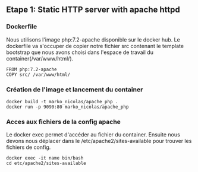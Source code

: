 ## Etape 1: Static HTTP server with apache httpd

### Dockerfile
Nous utilisons l'image php:7.2-apache disponible sur le docker hub. Le dockerfile 
va s'occuper de copier notre fichier src contenant le template bootstrap que nous 
avons choisi dans l'espace de travail du container(/var/www/html/).

```
FROM php:7.2-apache
COPY src/ /var/www/html/
```
### Création de l'image et lancement du container

```
docker build -t marko_nicolas/apache_php .
docker run -p 9090:80 marko_nicolas/apache_php
```
### Acces aux fichiers de la config apache

Le docker exec permet d'accéder au fichier du container.
Ensuite nous devons nous déplacer dans le /etc/apache2/sites-available 
pour trouver les fichiers de config.

```
docker exec -it name bin/bash 
cd etc/apache2/sites-available
```
